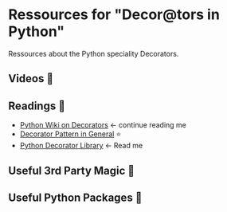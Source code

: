 # Ressources for "Decor@tors in Python"
Ressources about the Python speciality Decorators.

## Videos :movie_camera:

## Readings :notebook:
- [Python Wiki on Decorators](https://wiki.python.org/moin/PythonDecorators) <- continue reading me
- [Decorator Pattern in General](https://en.wikipedia.org/wiki/Decorator_pattern) :star:
- [Python Decorator Library](https://wiki.python.org/moin/PythonDecoratorLibrary) <- Read me

## Useful 3rd Party Magic :crystal_ball:

## Useful Python Packages :rocket:
